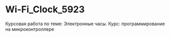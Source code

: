 # Wi-Fi_Clock_5923
Курсовая работа по теме: Электронные часы. Курс: программирование на микроконтроллере
